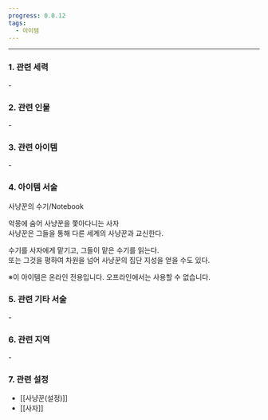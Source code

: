 ```yaml
---
progress: 0.0.12
tags:
  - 아이템
---
```

---
### 1. 관련 세력 
\-

### 2. 관련 인물
\-

### 3. 관련 아이템
\-

### 4. 아이템 서술
사냥꾼의 수기/Notebook

악몽에 숨어 사냥꾼을 쫓아다니는 사자  
사냥꾼은 그들을 통해 다른 세계의 사냥꾼과 교신한다.  
  
수기를 사자에게 맡기고, 그들이 맡은 수기를 읽는다.  
또는 그것을 평하여 차원을 넘어 사냥꾼의 집단 지성을 얻을 수도 있다.  
  
※이 아이템은 온라인 전용입니다. 오프라인에서는 사용할 수 없습니다.

### 5. 관련 기타 서술
\-

### 6. 관련 지역
\- 
### 7. 관련 설정
- [[사냥꾼(설정)]]
- [[사자]]
